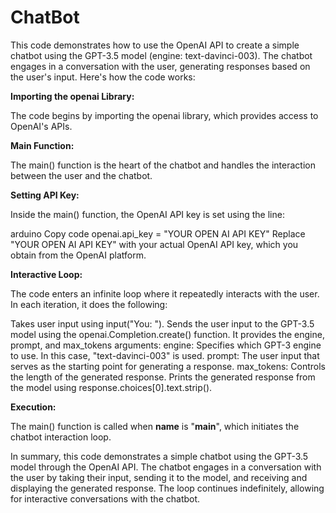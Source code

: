 # **ChatBot**

This code demonstrates how to use the OpenAI API to create a simple chatbot using the GPT-3.5 model (engine: text-davinci-003). The chatbot engages in a conversation with the user, generating responses based on the user's input. Here's how the code works:

**Importing the openai Library:**

The code begins by importing the openai library, which provides access to OpenAI's APIs.

**Main Function:**

The main() function is the heart of the chatbot and handles the interaction between the user and the chatbot.

**Setting API Key:**

Inside the main() function, the OpenAI API key is set using the line:

arduino
Copy code
openai.api_key = "YOUR OPEN AI API KEY"
Replace "YOUR OPEN AI API KEY" with your actual OpenAI API key, which you obtain from the OpenAI platform.

**Interactive Loop:**

The code enters an infinite loop where it repeatedly interacts with the user. In each iteration, it does the following:

Takes user input using input("You: ").
Sends the user input to the GPT-3.5 model using the openai.Completion.create() function. It provides the engine, prompt, and max_tokens arguments:
engine: Specifies which GPT-3 engine to use. In this case, "text-davinci-003" is used.
prompt: The user input that serves as the starting point for generating a response.
max_tokens: Controls the length of the generated response.
Prints the generated response from the model using response.choices[0].text.strip().

**Execution:**

The main() function is called when __name__ is "__main__", which initiates the chatbot interaction loop.

In summary, this code demonstrates a simple chatbot using the GPT-3.5 model through the OpenAI API. The chatbot engages in a conversation with the user by taking their input, sending it to the model, and receiving and displaying the generated response. The loop continues indefinitely, allowing for interactive conversations with the chatbot.





